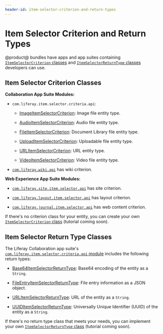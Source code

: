 ```yaml
---
header-id: item-selector-criterion-and-return-types
---
```


# Item Selector Criterion and Return Types

@product@ bundles have apps and app suites containing 
[`ItemSelectorCriterion` classes](@app-ref@/collaboration/latest/javadocs/com/liferay/item/selector/ItemSelectorCriterion.html) 
and 
[`ItemSelectorReturnType` classes](@app-ref@/collaboration/latest/javadocs/com/liferay/item/selector/ItemSelectorReturnType.html) 
developers can use. 

## Item Selector Criterion Classes

**Collaboration App Suite Modules:**

- `com.liferay.item.selector.criteria.api`:

    -   [ImageItemSelectorCriterion](@app-ref@/collaboration/latest/javadocs/com/liferay/item/selector/criteria/image/criterion/ImageItemSelectorCriterion.html):
        Image file entity type.

    -   [AudioItemSelectorCriterion](@app-ref@/collaboration/latest/javadocs/com/liferay/item/selector/criteria/audio/criterion/AudioItemSelectorCriterion.html):
        Audio file entity type.

    -   [FileItemSelectorCriterion](@app-ref@/collaboration/latest/javadocs/com/liferay/item/selector/criteria/criteria/file/criterion/FileItemSelectorCriterion.html):
        Document Library file entity type.

    -   [UploadItemSelectorCriterion](@app-ref@/collaboration/latest/javadocs/com/liferay/item/selector/criteria/upload/criterion/UploadItemSelectorCriterion.html):
        Uploadable file entity type.

    -   [URLItemSelectorCriterion](@app-ref@/collaboration/latest/javadocs/com/liferay/item/selector/criteria/url/criterion/URLItemSelectorCriterion.html):
        URL entity type.

    -   [VideoItemSelectorCriterion](@app-ref@/collaboration/latest/javadocs/com/liferay/item/selector/criteria/video/criterion/VideoItemSelectorCriterion.html):
        Video file entity type.

-   [`com.liferay.wiki.api`](@app-ref@/collaboration/latest/javadocs/com/liferay/wiki/item/selector/criterion/package-summary.html) has wiki criterion.
 
**Web Experience App Suite Modules:**

-   [`com.liferay.site.item.selector.api`](@app-ref@/web-experience/latest/javadocs/com/liferay/site/item/selector/criterion/package-summary.html) has site criterion. 

-   [`com.liferay.layout.item.selector.api`](@app-ref@/web-experience/latest/javadocs/com/liferay/layout/item/selector/criterion/package-summary.html) has layout criterion.

-   [`com.liferay.journal.item.selector.api`](@app-ref@/web-experience/latest/javadocs/com/liferay/journal/item/selector/criterion/package-summary.html) has web content criterion.

If there's no criterion class for your entity, you can create your
own [`ItemSelectorCriterion` class](@app-ref@/collaboration/latest/javadocs/com/liferay/item/selector/ItemSelectorCriterion.html)
(tutorial coming soon).

## Item Selector Return Type Classes

The Liferay Collaboration app suite's [`com.liferay.item.selector.criteria.api` module](@app-ref@/collaboration/latest/javadocs/com/liferay/item/selector/criteria/package-summary.html)
includes the following return types:

-   [Base64ItemSelectorReturnType](@app-ref@/collaboration/latest/javadocs/com/liferay/item/selector/criteria/Base64ItemSelectorReturnType.html):
    Base64 encoding of the entity as a `String`.
 
-   [FileEntryItemSelectorReturnType](@app-ref@/collaboration/latest/javadocs/com/liferay/item/selector/criteria/FileEntryItemSelectorReturnType.html):
    File entry information as a JSON object.

-   [URLItemSelectorReturnType](@app-ref@/collaboration/latest/javadocs/com/liferay/item/selector/criteria/URLItemSelectorReturnType.html):
    URL of the entity as a `String`.

-   [UUIDItemSelectorReturnType](@app-ref@/collaboration/latest/javadocs/com/liferay/item/selector/criteria/UUIDItemSelectorReturnType.html):
    Universally Unique Identifier (UUID) of the entity as a `String`.

If there's no return type class that meets your needs, you can implement your
own [`ItemSelectorReturnType` class](@app-ref@/collaboration/latest/javadocs/com/liferay/item/selector/ItemSelectorReturnType.html)
(tutorial coming soon).
